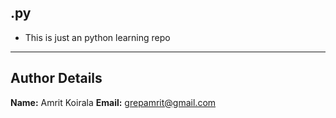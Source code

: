## .py 

* This is just an python learning repo 


---------------------
  **Author Details** 
---------------------
**Name:** Amrit Koirala 
**Email:** grepamrit@gmail.com